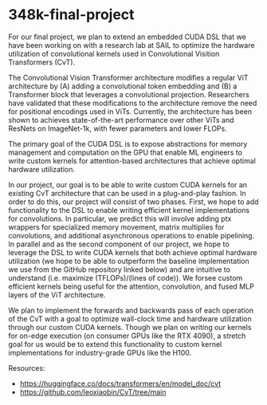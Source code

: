 # 348k-final-project

For our final project, we plan to extend an embedded CUDA DSL that we have been working on with a research lab at SAIL to optimize the hardware utilization of convolutional kernels used in Convolutional Visition Transformers (CvT). 

The Convolutional Vision Transformer architecture modifies a regular ViT architecture by (A) adding a convolutional token embedding and (B) a Transformer block that leverages a convolutional projection. Researchers have validated that these modifications to the architecture remove the need for positional encodings used in ViTs. Currently, the architecture has been shown to achieves state-of-the-art performance over other ViTs and ResNets on ImageNet-1k, with fewer parameters and lower FLOPs. 

The primary goal of the CUDA DSL is to expose abstractions for memory management and computation on the GPU that enable ML engineers to write custom kernels for attention-based architectures that achieve optimal hardware utilization. 

In our project, our goal is to be able to write custom CUDA kernels for an existing CvT architecture that can be used in a plug-and-play fashion. In order to do this, our project will consist of two phases. First, we hope to add functionality to the DSL to enable writing efficient kernel implementations for convolutions. In particular, we predict this will involve adding ptx wrappers for specialized memory movement, matrix multiplies for convolutions, and additional asynchronous operations to enable pipelining. In parallel and as the second component of our project, we hope to leverage the DSL to write CUDA kernels that both achieve optimal hardware utilization (we hope to be able to outperform the baseline implementation we use from the GitHub repository linked below) and are intuitive to understand (i.e. maximize (TFLOPs)/(lines of code)). We forsee custom efficient kernels being useful for the attention, convolution, and fused MLP layers of the ViT architecture. 

We plan to implement the forwards and backwards pass of each operation of the CvT with a goal to optimize wall-clock time and hardware utilization through our custom CUDA kernels. Though we plan on writing our kernels for on-edge execution (on consumer GPUs like the RTX 4090), a stretch goal for us would be to extend this functionality to custom kernel implementations for industry-grade GPUs like the H100. 

Resources:
- https://huggingface.co/docs/transformers/en/model_doc/cvt
- https://github.com/leoxiaobin/CvT/tree/main

